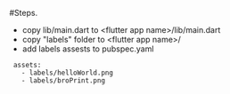 #Steps.
- copy lib/main.dart to \<flutter app name\>/lib/main.dart
- copy "labels" folder to \<flutter app name\>/
- add labels assests to pubspec.yaml
 ```
  assets:
    - labels/helloWorld.png
    - labels/broPrint.png
 ```
 
